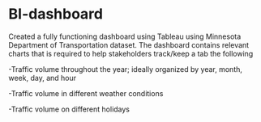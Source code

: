 # BI-dashboard
Created a fully functioning dashboard using Tableau using Minnesota Department of Transportation dataset. The dashboard  contains relevant charts that is required to help stakeholders track/keep a tab the following 

-Traffic volume throughout the year; ideally organized by year, month, week, day, and hour

-Traffic volume in different weather conditions

-Traffic volume on different holidays

